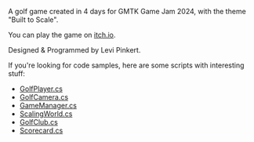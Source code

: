 A golf game created in 4 days for GMTK Game Jam 2024, with the theme "Built to Scale".

You can play the game on [itch.io](https://fajpaj.itch.io/big-mini-golf).

Designed & Programmed by Levi Pinkert.

If you're looking for code samples, here are some scripts with interesting stuff:
- [GolfPlayer.cs](/Assets/Scripts/GolfPlayer.cs)
- [GolfCamera.cs](/Assets/Scripts/GolfCamera.cs)
- [GameManager.cs](/Assets/Scripts/GameManager.cs)
- [ScalingWorld.cs](/Assets/Scripts/ScalingWorld.cs)
- [GolfClub.cs](/Assets/Scripts/GolfClub.cs)
- [Scorecard.cs](/Assets/Scripts/UI/Scorecard.cs)
